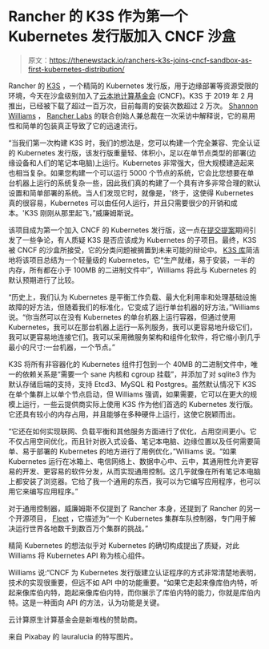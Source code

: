 # Rancher 的 K3S 作为第一个 Kubernetes 发行版加入 CNCF 沙盒

> 原文：<https://thenewstack.io/ranchers-k3s-joins-cncf-sandbox-as-first-kubernetes-distribution/>

Rancher 的 [K3S](https://k3s.io/) ，一个精简的 Kubernetes 发行版，用于边缘部署等资源受限的环境，今天在沙盒级别加入了[云本地计算基金会](https://www.cncf.io) (CNCF)。K3S 于 2019 年 2 月推出，已经被下载了超过一百万次，目前每周的安装次数超过 2 万次。 [Shannon Williams](https://www.linkedin.com/in/smw355/) ， [Rancher Labs](https://rancher.com/) 的联合创始人兼总裁在一次采访中解释说，它的易用性和简单的包装真正导致了它的迅速流行。

“当我们第一次构建 K3S 时，我们的想法是，您可以构建一个完全兼容、完全认证的 Kubernetes 发行版，该发行版重量轻、体积小，足以在单节点类型的部署(边缘设备和人们的笔记本电脑)上运行。Kubernetes 非常强大，但大规模建造起来也相当复杂。如果您构建一个可以运行 5000 个节点的系统，它会比您想要在单台机器上运行的系统复杂一些，因此我们真的构建了一个具有许多非常合理的默认设置和简单部署的系统。当人们发现它时，就像是，'终于，这使得 Kubernetes 真的很容易，Kubernetes 可以由任何人运行，并且只需要很少的开销和成本。'K3S 刚刚从那里起飞，”威廉姆斯说。

该项目成为第一个加入 CNCF 的 Kubernetes 发行版，这一点在[提交提案](https://github.com/cncf/toc/pull/447)期间引发了一些争论，有人质疑 K3S 是否应该成为 Kubernetes 的子项目。最终，K3S 被 CNCF 的沙盒所接受，它的分类问题被搁置到未来可能的辩论中。 [K3S 库](https://github.com/rancher/k3s)简洁地将该项目总结为一个轻量级的 Kubernetes，它“生产就绪，易于安装，一半的内存，所有都在小于 100MB 的二进制文件中”，Williams 将此与 Kubernetes 的默认预期进行了比较。

“历史上，我们认为 Kubernetes 是平衡工作负载、最大化利用率和处理基础设施故障的好方法，但随着我们的标准化，它变成了运行单台机器的好方法，”Williams 说。“你当然可以在没有 Kubernetes 的单台机器上运行容器，但通过使用 Kubernetes，我可以在那台机器上运行一系列服务，我可以更容易地升级它们，我可以更容易地连接它们。我可以采用微服务架构和组件化软件，将它缩小到几乎最小的尺寸:一台机器，一个节点。”

K3S 将所有非容器化的 Kubernetes 组件打包到一个 40MB 的二进制文件中，唯一的依赖关系是“需要一个 sane 内核和 cgroup 挂载”，并添加了对 sqlite3 作为默认存储后端的支持，支持 Etcd3、MySQL 和 Postgres。虽然默认情况下 K3S 在单个集群上以单个节点启动，但 Williams 强调，如果需要，它可以在更大的规模上运行，一些云提供商实际上使用 K3S 作为他们首选的 Kubernetes 发行版。它还具有较小的内存占用，并且能够在多种硬件上运行，这使它脱颖而出。

“它还在如何实现联网、负载平衡和其他服务方面进行了优化，占用空间更小。它不仅占用空间优化，而且针对嵌入式设备、笔记本电脑、边缘位置以及任何需要简单、易于部署的 Kubernetes 的地方进行了用例优化，”Williams 说。“如果 Kubernetes 运行在冰箱上、电信网络上、数据中心中、云中，其通用性允许更容易的开发、更容易的软件分发，从而实现通用控制。这几乎就像在所有笔记本电脑上都安装了浏览器。它给了我一个通用的东西，我可以为它编写应用程序，也可以用它来编写应用程序。”

对于通用控制器，威廉姆斯不仅提到了 Rancher 本身，还提到了 Rancher 的另一个开源项目， [Fleet](https://github.com/rancher/fleet) ，它描述为“一个 Kubernetes 集群车队控制器，专门用于解决运行世界各地数千到数百万个集群的挑战。”

精简 Kubernetes 的想法似乎对 Kubernetes 的确切构成提出了质疑，对此 Williams 将 Kubernetes API 称为核心组件。

Williams 说:“CNCF 为 Kubernetes 发行版建立认证程序的方式非常清楚地表明，技术的实现很重要，但远不如 API 中的功能重要。“如果它走起来像库伯内特，听起来像库伯内特，跑起来像库伯内特，而你展示了库伯内特的能力，你就是库伯内特。这是一种面向 API 的方法，认为功能是关键。

云计算原生计算基金会是新堆栈的赞助商。

来自 Pixabay 的 lauralucia 的特写图片。

<svg xmlns:xlink="http://www.w3.org/1999/xlink" viewBox="0 0 68 31" version="1.1"><title>Group</title> <desc>Created with Sketch.</desc></svg>